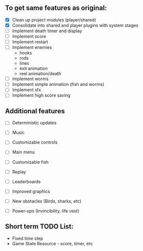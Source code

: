 ## To get same features as original:

- [x]  Clean up project modules (player/shared)
- [x]  Consolidate into shared and player plugins with system stages
- [ ]  Implement death timer and display
- [ ]  Implement score
- [ ]  Implement restart
- [ ]  Implement enemies
   * hooks
   * rods
   * lines
   * exit animation
   * reel animation/death
- [ ]  Implement worms
- [ ]  Implement simple animation (fish and worms)
- [ ]  Implement sfx
- [ ]  Implement high score saving

## Additional features

- [ ]  Deterministic updates
- [ ]  Music
- [ ]  Customizable controls
- [ ]  Main menu
- [ ]  Customizable fish
- [ ]  Replay
- [ ]  Leaderboards
- [ ]  Improved graphics
- [ ]  New obstacles (Birds, sharks, etc)
- [ ]  Power-ups (Invincibility, life vest)


## Short term TODO List:
* Fixed time step
* Game State Resource - score, timer, etc
